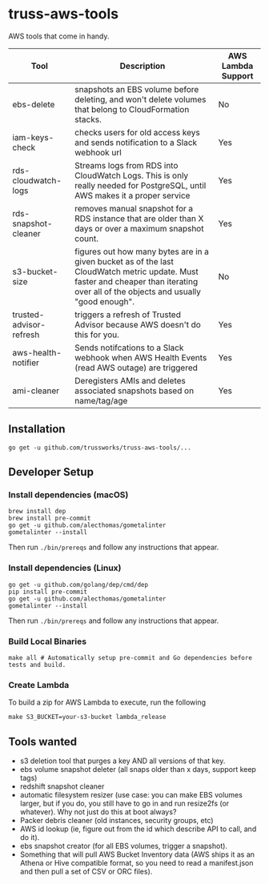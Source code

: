 # truss-aws-tools

AWS tools that come in handy.

| Tool                    | Description                                                                                              | AWS Lambda Support  |
|-------------------------|----------------------------------------------------------------------------------------------------------|---------------------|
| ebs-delete              | snapshots an EBS volume before deleting, and won't delete volumes that belong to CloudFormation stacks.  | No                  |
| iam-keys-check          | checks users for old access keys and sends notification to a Slack webhook url                           | Yes                 |
| rds-cloudwatch-logs     | Streams logs from RDS into CloudWatch Logs. This is only really needed for PostgreSQL, until AWS makes it a proper service| Yes |
| rds-snapshot-cleaner    | removes manual snapshot for a RDS instance that are older than X days or over a maximum snapshot count.  | Yes                 |
| s3-bucket-size          | figures out how many bytes are in a given bucket as of the last CloudWatch metric update. Must faster and cheaper than iterating over all of the objects and usually "good enough". | No |
| trusted-advisor-refresh | triggers a refresh of Trusted Advisor because AWS doesn't do this for you.                               | Yes                 |
| aws-health-notifier     | Sends notifcations to a Slack webhook when AWS Health Events (read AWS outage) are triggered             | Yes                 |
| ami-cleaner             | Deregisters AMIs and deletes associated snapshots based on name/tag/age                                  | Yes                 |

## Installation

``` shell
go get -u github.com/trussworks/truss-aws-tools/...
```

## Developer Setup

### Install dependencies (macOS)

``` shell
brew install dep
brew install pre-commit
go get -u github.com/alecthomas/gometalinter
gometalinter --install
```

Then run `./bin/prereqs` and follow any instructions that appear.

### Install dependencies (Linux)

``` shell
go get -u github.com/golang/dep/cmd/dep
pip install pre-commit
go get -u github.com/alecthomas/gometalinter
gometalinter --install
```

Then run `./bin/prereqs` and follow any instructions that appear.

### Build Local Binaries

``` shell
make all # Automatically setup pre-commit and Go dependencies before tests and build.
```

### Create Lambda

To build a zip for AWS Lambda to execute, run the following

``` shell
make S3_BUCKET=your-s3-bucket lambda_release
```

## Tools wanted

* s3 deletion tool that purges a key AND all versions of that key.
* ebs volume snapshot deleter (all snaps older than x days, support keep tags)
* redshift snapshot cleaner
* automatic filesystem resizer (use case: you can make EBS volumes larger, but if you do, you still have to go in and run resize2fs (or whatever). Why not just do this at boot always?
* Packer debris cleaner (old instances, security groups, etc)
* AWS id lookup (ie, figure out from the id which describe API to call, and do it).
* ebs snapshot creator (for all EBS volumes, trigger a snapshot).
* Something that will pull AWS Bucket Inventory data (AWS ships it as an Athena or Hive compatible format, so you need to read a manifest.json and then pull a set of CSV or ORC files).
